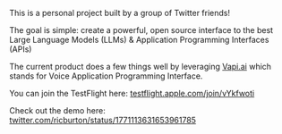 This is a personal project built by a group of Twitter friends!

The goal is simple: create a powerful, open source interface to the best Large Language Models (LLMs) & Application Programming Interfaces (APIs)

The current product does a few things well by leveraging [Vapi.ai](https://vapi.ai) which stands for Voice Application Programming Interface.

You can join the TestFlight here: [testflight.apple.com/join/vYkfwoti](https://testflight.apple.com/join/vYkfwoti)

Check out the demo here: [twitter.com/ricburton/status/1771113631653961785](https://twitter.com/ricburton/status/1771113631653961785)
